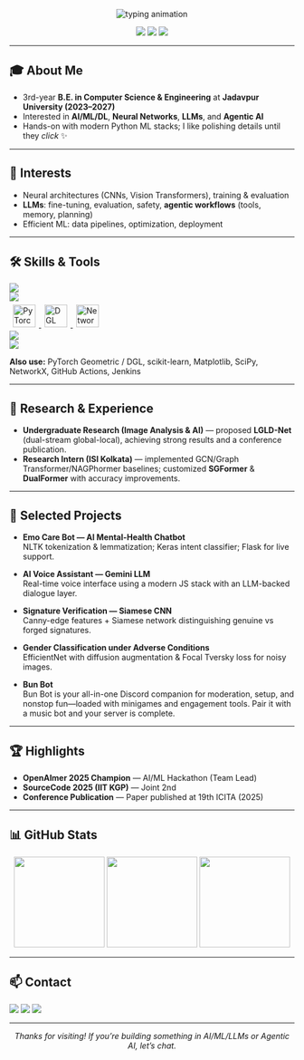 <!-- Animated intro -->
<p align="center">
  <img src="https://readme-typing-svg.demolab.com?font=Inter&weight=700&size=28&pause=1200&center=true&vCenter=true&width=900&lines=Hi%2C+I'm+Arjeesh+Palai+(ShadowBeast0%2FShad);AI+%7C+ML+%7C+DL+%7C+Neural+Networks;LLMs+%26+Agentic+AI;Always+learning%2C+experimenting%2C+shipping" alt="typing animation" />
</p>

<p align="center">
  <a href="https://github.com/shadowbeast0"><img src="https://komarev.com/ghpvc/?username=shadowbeast0&style=flat&label=Profile+Views" /></a>
  <img src="https://img.shields.io/badge/Pronouns-he%2Fhim-0A66C2" />
  <img src="https://img.shields.io/badge/Focus-Deep%20Learning%20%26%20LLMs-6f42c1" />
</p>

---

## 🎓 About Me
- 3rd-year **B.E. in Computer Science & Engineering** at **Jadavpur University (2023–2027)**
- Interested in **AI/ML/DL**, **Neural Networks**, **LLMs**, and **Agentic AI**
- Hands-on with modern Python ML stacks; I like polishing details until they *click* ✨

---

## 🧠 Interests
- Neural architectures (CNNs, Vision Transformers), training & evaluation
- **LLMs**: fine-tuning, evaluation, safety, **agentic workflows** (tools, memory, planning)
- Efficient ML: data pipelines, optimization, deployment

---

## 🛠️ Skills & Tools
<p>
  <!-- Languages & Core -->
  <img src="https://skillicons.dev/icons?i=python,cpp,java,git,linux,docker" />
  <br/>
  <!-- ML/DL -->
  <img src="https://skillicons.dev/icons?i=pytorch,tensorflow,opencv" />
  <br/>
  <!-- Logo Row (icon-only) -->
  <a href="https://pytorch.org/" title="PyTorch">
    <img src="https://pytorch.org/assets/images/pytorch-logo.svg" alt="PyTorch" height="40" style="margin:6px" />
  </a>
  <a href="https://www.dgl.ai/" title="DGL">
    <img src="https://data.dgl.ai/assets/logo.svg" alt="DGL" height="40" style="margin:6px" />
  </a>
  <a href="https://networkx.org/" title="NetworkX">
    <img src="https://networkx.org/documentation/stable/_static/networkx_logo.svg" alt="NetworkX" height="40" style="margin:6px" />
  </a>
  <br/>
  <!-- Data/Science -->
  <img src="https://skillicons.dev/icons?i=numpy,pandas" />
  <br/>
  <!-- Extras -->
  <img src="https://skillicons.dev/icons?i=qt" />
</p>

**Also use:** PyTorch Geometric / DGL, scikit-learn, Matplotlib, SciPy, NetworkX, GitHub Actions, Jenkins

---

## 🔬 Research & Experience
- **Undergraduate Research (Image Analysis & AI)** — proposed **LGLD-Net** (dual-stream global-local), achieving strong results and a conference publication.
- **Research Intern (ISI Kolkata)** — implemented GCN/Graph Transformer/NAGPhormer baselines; customized **SGFormer** & **DualFormer** with accuracy improvements.

---

## 💼 Selected Projects
- **Emo Care Bot — AI Mental-Health Chatbot**  
  NLTK tokenization & lemmatization; Keras intent classifier; Flask for live support.

- **AI Voice Assistant — Gemini LLM**  
  Real-time voice interface using a modern JS stack with an LLM-backed dialogue layer.

- **Signature Verification — Siamese CNN**  
  Canny-edge features + Siamese network distinguishing genuine vs forged signatures.

- **Gender Classification under Adverse Conditions**  
  EfficientNet with diffusion augmentation & Focal Tversky loss for noisy images.

- **Bun Bot**  
  Bun Bot is your all-in-one Discord companion for moderation, setup, and nonstop fun—loaded with minigames and engagement tools. Pair it with a music bot and your server is complete.

---

## 🏆 Highlights
- **OpenAImer 2025 Champion** — AI/ML Hackathon (Team Lead)  
- **SourceCode 2025 (IIT KGP)** — Joint 2nd  
- **Conference Publication** — Paper published at 19th ICITA (2025)

---

## 📊 GitHub Stats
<div align="center">
  <img height="160" src="https://github-readme-stats.vercel.app/api?username=shadowbeast0&show_icons=true&theme=tokyonight&rank_icon=github&hide_border=true" />
  <img height="160" src="https://streak-stats.demolab.com?user=shadowbeast0&theme=tokyonight&hide_border=true" />
  <img height="160" src="https://github-readme-stats.vercel.app/api/top-langs/?username=shadowbeast0&layout=compact&langs_count=8&theme=tokyonight&hide_border=true" />
</div>

---

## 📫 Contact
<p>
  <a href="mailto:arjeeshpalai1@gmail.com"><img src="https://img.shields.io/badge/Email-arjeeshpalai1%40gmail.com-informational?logo=gmail&logoColor=white" /></a>
  <a href="https://www.linkedin.com/in/arjeesh-palai-b729842a3/"><img src="https://img.shields.io/badge/LinkedIn-Connect-0a66c2?logo=linkedin&logoColor=white" /></a>
  <a href="https://github.com/shadowbeast0"><img src="https://img.shields.io/badge/GitHub-@shadowbeast0-181717?logo=github&logoColor=white" /></a>
</p>

---

<p align="center"><i>Thanks for visiting! If you’re building something in AI/ML/LLMs or Agentic AI, let’s chat.</i></p>
